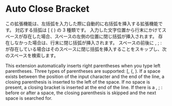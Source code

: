 # Auto Close Bracket

この拡張機能は、左括弧を入力した際に自動的に右括弧を挿入する拡張機能です。
対応する括弧は [ { ) の 3 種類です。
入力した文字位置から行末にかけてスペースが存在した場合、スペースの左側の位置に閉じ括弧が挿入されます。
存在しなかった場合は、行末に閉じ括弧が挿入されます。
スペースの前後に , ; : が存在している場合はそのスペースに閉じ括弧を挿入することをスキップし、次のスペースを検索します。

This extension automatically inserts right parentheses when you type left parentheses.
Three types of parentheses are supported: [, {, ).
If a space exists between the position of the input character and the end of the line, a closing parenthesis is inserted to the left of the space.
If no space is present, a closing bracket is inserted at the end of the line.
If there is a , ; : before or after a space, the closing parenthesis is skipped and the next space is searched for.
